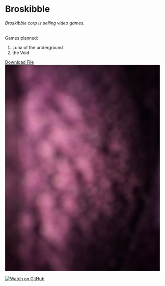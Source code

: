 # **Broskibble**
###### *Broskibble corp is selling video games.*

  Games planned:
1. Luna of the underground
2. the Void

<a href="image.jpg">Download File</a>
![???](image.jpg "???")

[![Watch on GitHub](https://img.shields.io/github/watchers/jonsn0w/hyde.svg?style=social)](https://broskibble.github.io/Downloads/)
